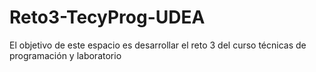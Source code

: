 # Reto3-TecyProg-UDEA
El objetivo de este espacio es desarrollar el reto 3 del curso técnicas de programación y laboratorio
